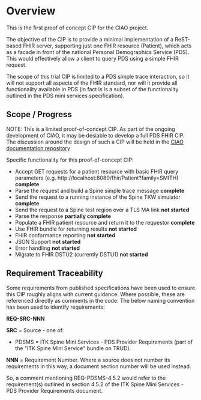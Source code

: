 Overview
========

This is the first proof of concept CIP for the CIAO project.

The objective of the CIP is to provide a minimal implementation of a ReST-based FHIR server, supporting just one FHIR resource (Patient), which acts as a facade in front of the national Personal Demographics Service (PDS). This would effectively allow a client to query PDS using a simple FHIR request.

The scope of this trial CIP is limited to a PDS simple trace interaction, so it will not support all aspects of the FHIR standard, nor will it provide all functionality available in PDS (in fact is is a subset of the functionality outlined in the PDS mini services specification).

Scope / Progress
----------------

NOTE: This is a limited proof-of-concept CIP. As part of the ongoing development of CIAO, it may be desiable to develop a full PDS FHIR CIP. The discussion around the design of such a CIP will be held in the [CIAO documentation repository](https://github.com/nhs-ciao/ciao-design/tree/master/CIP%20Design)

Specific functionality for this proof-of-concept CIP:

* Accept GET requests for a patient resource with basic FHIR query parameters (e.g. http://localhost:8080/fhir/Patient?family=SMITH) **complete**
* Parse the request and build a Spine simple trace message **complete**
* Send the request to a running instance of the Spine TKW simulator **complete**
* Send the request to a Spine test region over a TLS MA link **not started**
* Parse the response **partially complete**
* Populate a FHIR patient resource and return it to the requestor **complete**
* Use FHIR bundle for returning results **not started**
* FHIR conformance reporting **not started**
* JSON Support **not started**
* Error handling **not started**
* Migrate to FHIR DSTU2 (currently DSTU1) **not started**

Requirement Traceability
------------------------

Some requirements from published specifications have been used to ensure this CIP roughly aligns with current guidance. Where possible, these are referenced directly as comments in the code. The below naming convention has been used to identify requirements:

**REQ-SRC-NNN**

**SRC** = Source - one of:

* PDSMS = ITK Spine Mini Services - PDS Provider Requirements (part of the "ITK Spine Mini Service" bundle on TRUD).

**NNN** = Requirement Number. Where a source does not number its requirements in this way, a document section number will be used instead.

So, a comment mentioning REQ-PDSMS-4.5.2 would refer to the requirement(s) outlined in section 4.5.2 of the ITK Spine Mini Services - PDS Provider Requirements document.